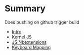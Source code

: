 # Summary

Does pushing on github trigger build

* [Intro](newfile.md)
* [Kernel JS](kerneljs.md)
* [JS Nbextensions](Jsextensions.md)
* [Keyboard Mapping](keyboardshortcut.md)

